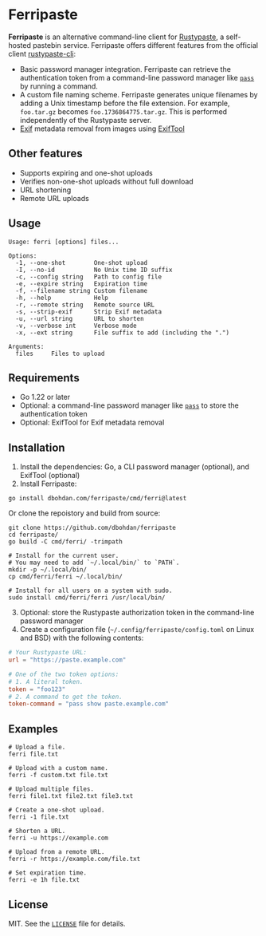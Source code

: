 # Ferripaste

**Ferripaste** is an alternative command-line client for [Rustypaste](https://github.com/orhun/rustypaste),
a self-hosted pastebin service.
Ferripaste offers different features from the official client [rustypaste-cli](https://github.com/orhun/rustypaste-cli):

- Basic password manager integration.
  Ferripaste can retrieve the authentication token from a command-line password manager like [`pass`](https://www.passwordstore.org/) by running a command.
- A custom file naming scheme.
  Ferripaste generates unique filenames by adding a Unix timestamp before the file extension.
  For example, `foo.tar.gz` becomes `foo.1736864775.tar.gz`.
  This is performed independently of the Rustypaste server.
- [Exif](https://en.wikipedia.org/wiki/Exif) metadata removal from images using [ExifTool](https://en.wikipedia.org/wiki/ExifTool)

## Other features

- Supports expiring and one-shot uploads
- Verifies non-one-shot uploads without full download
- URL shortening
- Remote URL uploads

## Usage

```none
Usage: ferri [options] files...

Options:
  -1, --one-shot        One-shot upload
  -I, --no-id           No Unix time ID suffix
  -c, --config string   Path to config file
  -e, --expire string   Expiration time
  -f, --filename string Custom filename
  -h, --help            Help
  -r, --remote string   Remote source URL
  -s, --strip-exif      Strip Exif metadata
  -u, --url string      URL to shorten
  -v, --verbose int     Verbose mode
  -x, --ext string      File suffix to add (including the ".")

Arguments:
  files     Files to upload
```

## Requirements

- Go 1.22 or later
- Optional: a command-line password manager like [`pass`](https://en.wikipedia.org/wiki/Pass_(software)) to store the authentication token
- Optional: ExifTool for Exif metadata removal

## Installation

1. Install the dependencies: Go, a CLI password manager (optional), and ExifTool (optional)
2. Install Ferripaste:

```shell
go install dbohdan.com/ferripaste/cmd/ferri@latest
```

Or clone the repoistory and build from source:

```shell
git clone https://github.com/dbohdan/ferripaste
cd ferripaste/
go build -C cmd/ferri/ -trimpath

# Install for the current user.
# You may need to add `~/.local/bin/` to `PATH`.
mkdir -p ~/.local/bin/
cp cmd/ferri/ferri ~/.local/bin/

# Install for all users on a system with sudo.
sudo install cmd/ferri/ferri /usr/local/bin/
```

3. Optional: store the Rustypaste authorization token in the command-line password manager
4. Create a configuration file (`~/.config/ferripaste/config.toml` on Linux and BSD) with the following contents:

```toml
# Your Rustypaste URL:
url = "https://paste.example.com"

# One of the two token options:
# 1. A literal token.
token = "foo123"
# 2. A command to get the token.
token-command = "pass show paste.example.com"
```

## Examples

```shell
# Upload a file.
ferri file.txt

# Upload with a custom name.
ferri -f custom.txt file.txt

# Upload multiple files.
ferri file1.txt file2.txt file3.txt

# Create a one-shot upload.
ferri -1 file.txt

# Shorten a URL.
ferri -u https://example.com

# Upload from a remote URL.
ferri -r https://example.com/file.txt

# Set expiration time.
ferri -e 1h file.txt
```

## License

MIT.
See the [`LICENSE`](LICENSE) file for details.
